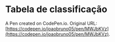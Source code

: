 # Tabela de classificação

A Pen created on CodePen.io. Original URL: [https://codepen.io/joaobruno05/pen/MWJbKVz](https://codepen.io/joaobruno05/pen/MWJbKVz).


